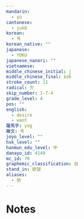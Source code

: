 ```yaml
---
mandarin:
  - yù
cantonese:
  - juk6
korean:
  - 욕
korean_native: ""
japanese:
  - YOKU
japanese_nanori: ""
vietnamese:
middle_chinese_initial: j
middle_chinese_final: ɨok
stroke_count: 11
radical: 欠
skip_number: 1-7-4
grade_level: 4
pos: ""
english:
  - desire
  - want
羅馬字: yog
韓文: 욕
joyo_level: ""
hsk_level: ""
hanmun_edu_level: 中
danayo_id: 4149
mc_id: 78
graphemic_classification: 谷
stand_in: 欲望
aliases:
  - 慾
---
```


# Notes
